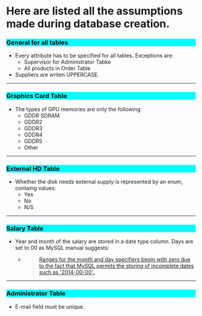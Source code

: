 # Here are listed all the assumptions made during database creation.

### <div style="background-color: Cyan;color:black;"> General for all tables </div>
* Every attribute has to be specified for all tables. Exceptions are:
  * Supervisor for Administrator Tabke
  * All products in Order Table
* Suppliers are writen UPPERCASE.
---
### <div style="background-color: Cyan;color:black;"> Graphics Card Table </div>
* The types of GPU memories are only the following: 
  * GDDR SDRAM
  * GDDR2
  * GDDR3
  * GDDR4
  * GDDR5
  * Other
---
### <div style="background-color: Cyan;color:black;"> External HD Table </div>
* Whether the disk needs external supply is represented by an enum, containg values:
  * Yes
  * No
  * N/S
---
### <div style="background-color: Cyan;color:black;"> Salary Table </div>
* Year and month of the salary are stored in a date type column. Days are set to 00 as MySQL manual suggests:
  * >[Ranges for the month and day specifiers begin with zero due to the fact that MySQL permits the storing of incomplete dates such as '2014-00-00'.](https://dev.mysql.com/doc/refman/8.0/en/date-and-time-functions.html#function_date-format).
---
### <div style="background-color: Cyan;color:black;"> Administrator Table </div>
* E-mail field must be unique. 



